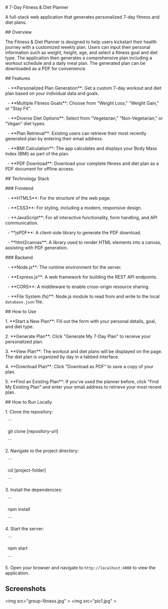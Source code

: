 \# 7-Day Fitness \& Diet Planner



A full-stack web application that generates personalized 7-day fitness and diet plans.



\## Overview



The Fitness \& Diet Planner is designed to help users kickstart their health journey with a customized weekly plan. Users can input their personal information such as weight, height, age, and select a fitness goal and diet type. The application then generates a comprehensive plan including a workout schedule and a daily meal plan. The generated plan can be downloaded as a PDF for convenience.



\## Features



&nbsp; - \*\*Personalized Plan Generation\*\*: Get a custom 7-day workout and diet plan based on your individual data and goals.

&nbsp; - \*\*Multiple Fitness Goals\*\*: Choose from "Weight Loss," "Weight Gain," or "Stay Fit".

&nbsp; - \*\*Diverse Diet Options\*\*: Select from "Vegetarian," "Non-Vegetarian," or "Vegan" diet types.

&nbsp; - \*\*Plan Retrieval\*\*: Existing users can retrieve their most recently generated plan by entering their email address.

&nbsp; - \*\*BMI Calculation\*\*: The app calculates and displays your Body Mass Index (BMI) as part of the plan.

&nbsp; - \*\*PDF Download\*\*: Download your complete fitness and diet plan as a PDF document for offline access.



\## Technology Stack



\### Frontend



&nbsp; - \*\*HTML5\*\*: For the structure of the web page.

&nbsp; - \*\*CSS3\*\*: For styling, including a modern, responsive design.

&nbsp; - \*\*JavaScript\*\*: For all interactive functionality, form handling, and API communication.

&nbsp; - \*\*jsPDF\*\*: A client-side library to generate the PDF download.

&nbsp; - \*\*html2canvas\*\*: A library used to render HTML elements into a canvas, assisting with PDF generation.



\### Backend



&nbsp; - \*\*Node.js\*\*: The runtime environment for the server.

&nbsp; - \*\*Express.js\*\*: A web framework for building the REST API endpoints.

&nbsp; - \*\*CORS\*\*: A middleware to enable cross-origin resource sharing.

&nbsp; - \*\*File System (fs)\*\*: Node.js module to read from and write to the local `database.json` file.



\## How to Use



1\.  \*\*Start a New Plan\*\*: Fill out the form with your personal details, goal, and diet type.

2\.  \*\*Generate Plan\*\*: Click "Generate My 7-Day Plan" to receive your personalized plan.

3\.  \*\*View Plan\*\*: The workout and diet plans will be displayed on the page. The diet plan is organized by day in a tabbed interface.

4\.  \*\*Download Plan\*\*: Click "Download as PDF" to save a copy of your plan.

5\.  \*\*Find an Existing Plan\*\*: If you've used the planner before, click "Find My Existing Plan" and enter your email address to retrieve your most recent plan.



\## How to Run Locally



1\.  Clone the repository:

&nbsp;   ```

&nbsp;   git clone \[repository-url]

&nbsp;   ```

2\.  Navigate to the project directory:

&nbsp;   ```

&nbsp;   cd \[project-folder]

&nbsp;   ```

3\.  Install the dependencies:

&nbsp;   ```

&nbsp;   npm install

&nbsp;   ```

4\.  Start the server:

&nbsp;   ```

&nbsp;   npm start

&nbsp;   ```

5\.  Open your browser and navigate to `http://localhost:4000` to view the application.

## Screenshots

\<img src="group-fitness.jpg" \>
\<img src="pic1.jpg" \>


